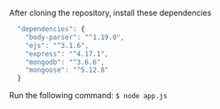 
After cloning the repository,  install these dependencies
```javascript
  "dependencies": {
    "body-parser": "^1.19.0",
    "ejs": "^3.1.6",
    "express": "^4.17.1",
    "mongodb": "^3.6.6",
    "mongoose": "^5.12.8"
  }
  ```
Run the following command: 
`$ node app.js`
